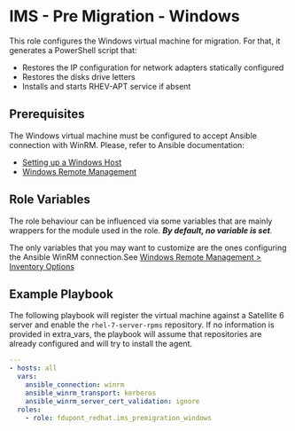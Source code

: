IMS - Pre Migration - Windows
=============================

This role configures the Windows virtual machine for migration.
For that, it generates a PowerShell script that:

- Restores the IP configuration for network adapters statically configured
- Restores the disks drive letters
- Installs and starts RHEV-APT service if absent

Prerequisites
-------------

The Windows virtual machine must be configured to accept Ansible connection
with WinRM. Please, refer to Ansible documentation:

- [Setting up a Windows Host](https://docs.ansible.com/ansible/latest/user_guide/windows_setup.html)
- [Windows Remote Management](https://docs.ansible.com/ansible/latest/user_guide/windows_winrm.html)

Role Variables
--------------

The role behaviour can be influenced via some variables that are mainly
wrappers for the module used in the role. ***By default, no variable is set***.

The only variables that you may want to customize are the ones configuring
the Ansible WinRM connection.See
[Windows Remote Management > Inventory Options](https://docs.ansible.com/ansible/latest/user_guide/windows_winrm.html#inventory-options)

Example Playbook
----------------

The following playbook will register the virtual machine against a Satellite 6
server and enable the `rhel-7-server-rpms` repository. If no information is
provided in extra_vars, the playbook will assume that repositories are already
configured and will try to install the agent.

```yaml
---
- hosts: all
  vars:
    ansible_connection: winrm
    ansible_winrm_transport: kerberos
    ansible_winrm_server_cert_validation: ignore
  roles:
    - role: fdupont_redhat.ims_premigration_windows
```